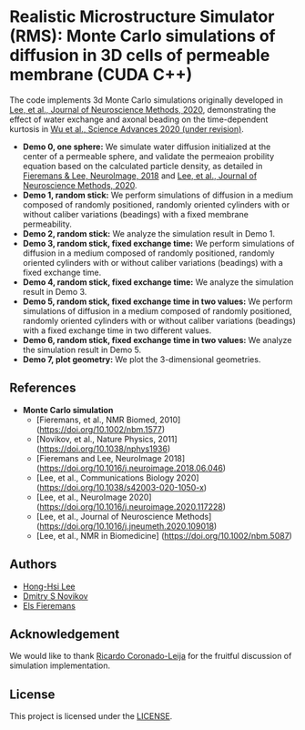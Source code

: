 # Realistic Microstructure Simulator (RMS): Monte Carlo simulations of diffusion in 3D cells of permeable membrane (CUDA C++)

The code implements 3d Monte Carlo simulations originally developed in [Lee, et al., Journal of Neuroscience Methods, 2020](https://doi.org/10.1016/j.jneumeth.2020.109018), demonstrating the effect of water exchange and axonal beading on the time-dependent kurtosis in [Wu et al., Science Advances 2020 (under revision)]().

* **Demo 0, one sphere:** We simulate water diffusion initialized at the center of a permeable sphere, and validate the permeaion probility equation based on the calculated particle density, as detailed in [Fieremans & Lee, NeuroImage, 2018](https://doi.org/10.1016/j.neuroimage.2018.06.046) and [Lee, et al., Journal of Neuroscience Methods, 2020](https://doi.org/10.1016/j.jneumeth.2020.109018).
* **Demo 1, random stick:** We perform simulations of diffusion in a medium composed of randomly positioned, randomly oriented cylinders with or without caliber variations (beadings) with a fixed membrane permeability.
* **Demo 2, random stick:** We analyze the simulation result in Demo 1.
* **Demo 3, random stick, fixed exchange time:** We perform simulations of diffusion in a medium composed of randomly positioned, randomly oriented cylinders with or without caliber variations (beadings) with a fixed exchange time.
* **Demo 4, random stick, fixed exchange time:** We analyze the simulation result in Demo 3.
* **Demo 5, random stick, fixed exchange time in two values:** We perform simulations of diffusion in a medium composed of randomly positioned, randomly oriented cylinders with or without caliber variations (beadings) with a fixed exchange time in two different values.
* **Demo 6, random stick, fixed exchange time in two values:** We analyze the simulation result in Demo 5.
* **Demo 7, plot geometry:** We plot the 3-dimensional geometries.

## References
* **Monte Carlo simulation**
  - [Fieremans, et al., NMR Biomed, 2010] (https://doi.org/10.1002/nbm.1577)
  - [Novikov, et al., Nature Physics, 2011] (https://doi.org/10.1038/nphys1936)
  - [Fieremans and Lee, NeuroImage 2018] (https://doi.org/10.1016/j.neuroimage.2018.06.046)
  - [Lee, et al., Communications Biology 2020] (https://doi.org/10.1038/s42003-020-1050-x)
  - [Lee, et al., NeuroImage 2020] (https://doi.org/10.1016/j.neuroimage.2020.117228)
  - [Lee, et al., Journal of Neuroscience Methods] (https://doi.org/10.1016/j.jneumeth.2020.109018)
  - [Lee, et al., NMR in Biomedicine] (https://doi.org/10.1002/nbm.5087)

## Authors
* [Hong-Hsi Lee](http://www.diffusion-mri.com/people/hong-hsi-lee)
* [Dmitry S Novikov](http://www.diffusion-mri.com/people/dmitry-novikov)
* [Els Fieremans](http://www.diffusion-mri.com/people/els-fieremans)

## Acknowledgement
We would like to thank [Ricardo Coronado-Leija](https://scholar.google.com/citations?user=V5hykxgAAAAJ&hl=en) for the fruitful discussion of simulation implementation.

## License
This project is licensed under the [LICENSE](https://github.com/leehhtw/monte-carlo-simulation-3D-RMS-exchange/blob/main/LICENSE).
